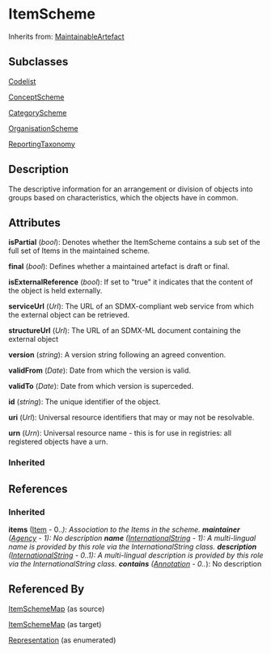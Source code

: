 
# ItemScheme

Inherits from: [MaintainableArtefact](MaintainableArtefact.md)

## Subclasses

[Codelist](../Codelists/Codelist.md)

[ConceptScheme](../ConceptSchemes/ConceptScheme.md)

[CategoryScheme](../CategorySchemes/CategoryScheme.md)

[OrganisationScheme](../OrganisationSchemes/OrganisationScheme.md)

[ReportingTaxonomy](../ReportingTaxonomies/ReportingTaxonomy.md)



## Description

The descriptive information for an arrangement or division of objects into groups based on characteristics, which the objects have in common.


## Attributes

**isPartial** (*bool*): Denotes whether the ItemScheme contains a sub set of the full set of Items in the maintained scheme.

**final** (*bool*): Defines whether a maintained artefact is draft or final.

**isExternalReference** (*bool*): If set to "true" it indicates that the content of the object is held externally.

**serviceUrl** (*Url*): The URL of an SDMX-compliant web service from which the external object can be retrieved.

**structureUrl** (*Url*): The URL of an SDMX-ML document containing the external object

**version** (*string*): A version string following an agreed convention.

**validFrom** (*Date*): Date from which the version is valid.

**validTo** (*Date*): Date from which version is superceded.

**id** (*string*): The unique identifier of the object.

**uri** (*Url*): Universal resource identifiers that may or may not be resolvable.

**urn** (*Urn*): Universal resource name - this is for use in registries: all registered objects have a urn.

### Inherited



## References

### Inherited

**items** ([Item](Item.md) - 0..*): Association to the Items in the scheme.
**maintainer** ([Agency](../OrganisationSchemes/Agency.md) - 1): No description
**name** ([InternationalString](InternationalString.md) - 1): A multi-lingual name is provided by this role via the InternationalString class.
**description** ([InternationalString](InternationalString.md) - 0..1): A multi-lingual description is provided by this role via the InternationalString class.
**contains** ([Annotation](Annotation.md) - 0..*): No description


## Referenced By

[ItemSchemeMap](../ItemSchemeMaps/ItemSchemeMap.md) (as source)

[ItemSchemeMap](../ItemSchemeMaps/ItemSchemeMap.md) (as target)

[Representation](Representation.md) (as enumerated)


